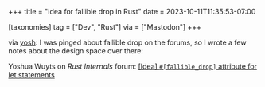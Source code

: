 +++
title = "Idea for fallible drop in Rust"
date = 2023-10-11T11:35:53-07:00

[taxonomies]
tag = ["Dev", "Rust"]
via = ["Mastodon"]
+++

via [yosh](https://toot.yosh.is/@yosh/111213698594252744): I was pinged about fallible drop on the forums, so I wrote a few notes about the design space over there:

<!-- more -->

Yoshua Wuyts on _Rust Internals_ forum: [[Idea] `#[fallible_drop]` attribute for let statements](https://internals.rust-lang.org/t/idea-fallible-drop-attribute-for-let-statements/19680/4)
